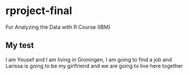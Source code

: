 # rproject-final
For Analyzing the Data with R Course (IBM)

## My test
I am Yousef and I am living in Groningen,
I am going to find a job and Larissa is going to be my girlfriend and we are going to live here together
